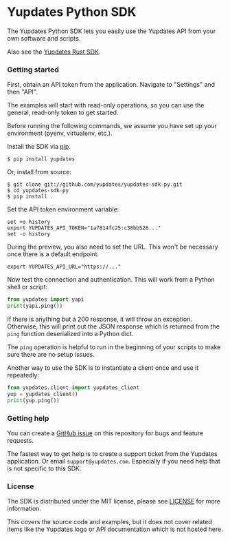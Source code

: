 # Yupdates Python SDK

The Yupdates Python SDK lets you easily use the Yupdates API from your own software and scripts.

Also see the [Yupdates Rust SDK](https://github.com/yupdates/yupdates-sdk-rs).

### Getting started

First, obtain an API token from the application. Navigate to "Settings" and then "API".

The examples will start with read-only operations, so you can use the general, read-only token to get started.

Before running the following commands, we assume you have set up your environment (pyenv, virtualenv, etc.).

Install the SDK via [pip](https://pip.pypa.io).

```shell
$ pip install yupdates
```

Or, install from source:
```shell
$ git clone git://github.com/yupdates/yupdates-sdk-py.git
$ cd yupdates-sdk-py
$ pip install .
```

Set the API token environment variable:
```shell
set +o history
export YUPDATES_API_TOKEN="1a7814fc25:c38bb526..."
set -o history
```

During the preview, you also need to set the URL. This won't be necessary once there is a default endpoint.
```shell
export YUPDATES_API_URL="https://..."
```

Now test the connection and authentication. This will work from a Python shell or script:
```python
from yupdates import yapi
print(yapi.ping())
```

If there is anything but a 200 response, it will throw an exception. Otherwise, this will print out the JSON response which is returned from the `ping` function deserialized into a Python dict.

The `ping` operation is helpful to run in the beginning of your scripts to make sure there are no setup issues.

Another way to use the SDK is to instantiate a client once and use it repeatedly:
```python
from yupdates.client import yupdates_client
yup = yupdates_client()
print(yup.ping())
```

### Getting help

You can create a [GitHub issue](https://github.com/yupdates/yupdates-sdk-py/issues) on this repository for bugs and feature requests.

The fastest way to get help is to create a support ticket from the Yupdates application. Or email `support@yupdates.com`. Especially if you need help that is not specific to this SDK.

### License

The SDK is distributed under the MIT license, please see [LICENSE](https://github.com/yupdates/yupdates-sdk-py/blob/main/LICENSE) for more information.

This covers the source code and examples, but it does not cover related items like the Yupdates logo or API documentation which is not hosted here.
